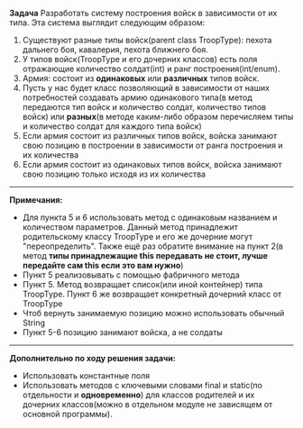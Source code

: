 **Задача** Разработать систему построения войск в зависимости от их типа. Эта система выглядит следующим образом: 
1. Существуют разные типы войск(parent class TroopType): пехота дальнего боя, кавалерия, пехота ближнего боя.
 2. У типов войск(TroopType и его дочерних классов) есть поля отражающие количество солдат(int) и ранг построения(int/enum).  
 3. Армия: состоит из **одинаковых** или **различных** типов войск.
 4. Пусть у нас будет класс позволяющий в зависимости от наших потребностей создавать армию одинакового типа(в метод передаются тип войск и количество солдат, количество типов войск) или **разных**(в методе каким-либо образом перечисляем типы и количество солдат для каждого типа войск)
 5. Если армия состоит из различных типов войск, войска занимают свою позицию в построении в зависимости от ранга построения и их количества
 6. Если армия состоит из одинаковых типов войск, войска занимают свою позицию только исходя из их количества

---
 
**Примечания:** 
 * Для пункта 5 и 6 использовать метод с одинаковым названием и количеством параметров. Данный метод принадлежит родительскому классу TroopType и его же дочерние могут "переопределить". Также ещё раз обратите внимание на пункт 2(в метод **типы принадлежащие this передавать не стоит, лучше передайте сам this если это вам нужно**)
 * Пункт 5 реализовывать с помощью фабричного метода 
 * Пункт 5. Метод возвращает список(или иной контейнер) типа TroopType. Пункт 6 же возвращает конкретный дочерний класс от TroopType
 * Чтоб вернуть занимаемую позицию можно использовать обычный String
 * Пункт 5-6 позицию занимают войска, а не солдаты  

---

**Дополнительно по ходу решения задачи:** 
* Использовать константные поля
* Использовать методов с ключевыми словами final и static(по отдельности и **одновременно**) для классов родителей и их дочерних классов(можно в отдельном модуле не зависящем от основной программы). 